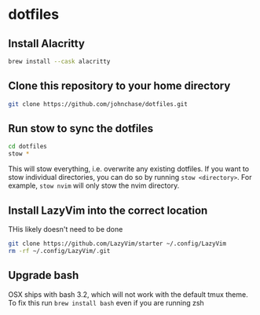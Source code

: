 # dotfiles

## Install Alacritty

```bash
brew install --cask alacritty
```

## Clone this repository to your home directory

```bash
git clone https://github.com/johnchase/dotfiles.git
```

## Run stow to sync the dotfiles

```bash
cd dotfiles
stow *
```

This will stow everything, i.e. overwrite any existing dotfiles. If you want to stow individual directories, you can do so by running `stow <directory>`. For example, `stow nvim` will only stow the nvim directory.

## Install LazyVim into the correct location

THis likely doesn't need to be done

```bash
git clone https://github.com/LazyVim/starter ~/.config/LazyVim
rm -rf ~/.config/LazyVim/.git
```

## Upgrade bash

OSX ships with bash 3.2, which will not work with the default tmux theme. To fix this run `brew install bash` even if you are running zsh
